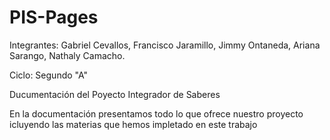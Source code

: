 # PIS-Pages
Integrantes: Gabriel Cevallos, Francisco Jaramillo, Jimmy Ontaneda, Ariana Sarango, Nathaly Camacho.                                                  

Ciclo: Segundo "A"                                                                                                                                 
                                                                                                                                                          
Ducumentación del Poyecto Integrador de Saberes

En la documentación presentamos todo lo que ofrece nuestro proyecto icluyendo las materias que hemos impletado en este trabajo